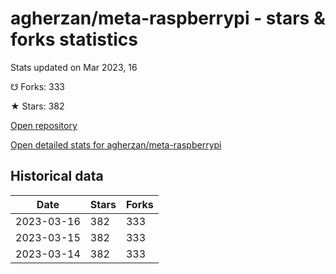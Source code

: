 # agherzan/meta-raspberrypi - stars & forks statistics

Stats updated on Mar 2023, 16

☋ Forks: 333

★ Stars: 382

[Open repository](https://github.com/agherzan/meta-raspberrypi)

[Open detailed stats for agherzan/meta-raspberrypi](https://reviewgithub.com/rep/agherzan/meta-raspberrypi)

## Historical data
| Date | Stars | Forks |
|------|-------|-------|
| 2023-03-16 | 382 | 333 | 
| 2023-03-15 | 382 | 333 | 
| 2023-03-14 | 382 | 333 | 

